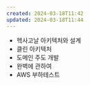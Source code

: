 ```yaml
---
created: 2024-03-18T11:42
updated: 2024-03-18T11:44
---
```

- 헥사고날 아키텍처와 설계
- 클린 아키텍처
- 도메인 주도 개발
- 완벽에 관하여
- AWS 부하테스트